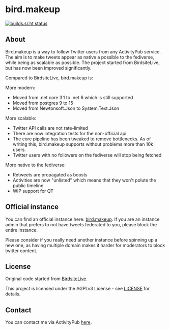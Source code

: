 # bird.makeup

[![builds.sr.ht status](https://builds.sr.ht/~cloutier/bird.makeup/commits/master/arch.yml.svg)](https://builds.sr.ht/~cloutier/bird.makeup/commits/master/arch.yml?)

## About

Bird.makeup is a way to follow Twitter users from any ActivityPub service. The aim is to make tweets appear as native a possible to the fediverse, while being as scalable as possible. The project started from BirdsiteLive, but has now been improved significantly. 

Compared to BirdsiteLive, bird.makeup is:

More modern:
 - Moved from .net core 3.1 to .net 6 which is still supported
 - Moved from postgres 9 to 15
 - Moved from Newtonsoft.Json to System.Text.Json

More scalable:
 - Twitter API calls are not rate-limited
 - There are now integration tests for the non-official api
 - The core pipeline has been tweaked to remove bottlenecks. As of writing this, bird.makeup supports without problems more than 10k users. 
 - Twitter users with no followers on the fediverse will stop being fetched

More native to the fediverse:
 - Retweets are propagated as boosts
 - Activities are now "unlisted" which means that they won't polute the public timeline
 - WIP support for QT

## Official instance 

You can find an official instance here: [bird.makeup](https://bird.makeup). If you are an instance admin that prefers to not have tweets federated to you, please block the entire instance. 

Please consider if you really need another instance before spinning up a new one, as having multiple domain makes it harder for moderators to block twitter content. 

## License

Original code started from [BirdsiteLive](https://github.com/NicolasConstant/BirdsiteLive).

This project is licensed under the AGPLv3 License - see [LICENSE](https://git.sr.ht/~cloutier/bird.makeup/tree/master/item/LICENSE) for details.

## Contact

You can contact me via ActivityPub <a rel="me" href="https://social.librem.one/@vincent">here</a>.


